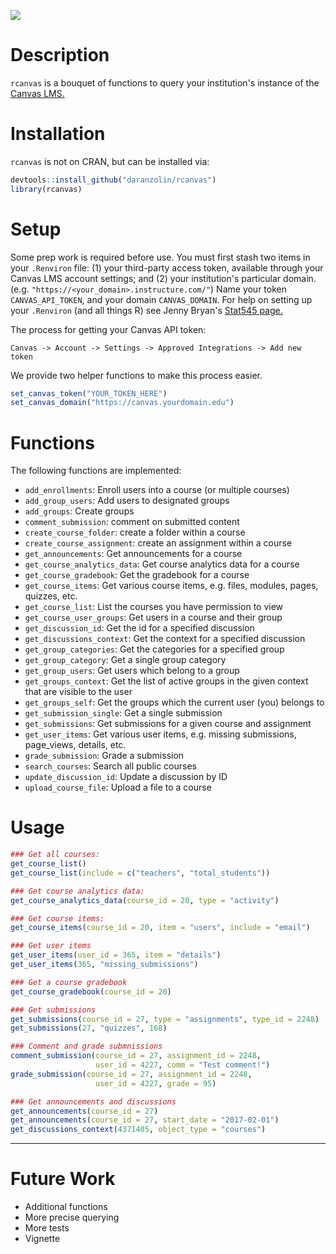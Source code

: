 
<!-- README.md is generated from README.Rmd. Please edit that file -->
![](https://avatars3.githubusercontent.com/u/515326?v=3&s=400)

Description
===========

`rcanvas` is a bouquet of functions to query your institution's instance of the [Canvas LMS.](https://www.canvaslms.com)

Installation
============

`rcanvas` is not on CRAN, but can be installed via:

``` r
devtools::install_github("daranzolin/rcanvas")
library(rcanvas)
```

Setup
=====

Some prep work is required before use. You must first stash two items in your `.Renviron` file: (1) your third-party access token, available through your Canvas LMS account settings; and (2) your institution's particular domain. (e.g. `"https://<your_domain>.instructure.com/"`) Name your token `CANVAS_API_TOKEN`, and your domain `CANVAS_DOMAIN`. For help on setting up your `.Renviron` (and all things R) see Jenny Bryan's [Stat545 page.](http://stat545.com/bit003_api-key-env-var.html)

The process for getting your Canvas API token:

`Canvas -> Account -> Settings -> Approved Integrations -> Add new token`

We provide two helper functions to make this process easier.

``` r
set_canvas_token("YOUR_TOKEN_HERE")
set_canvas_domain("https://canvas.yourdomain.edu")
```

Functions
=========

The following functions are implemented:

-   `add_enrollments`: Enroll users into a course (or multiple courses)
-   `add_group_users`: Add users to designated groups
-   `add_groups`: Create groups
-   `comment_submission`: comment on submitted content
-   `create_course_folder`: create a folder within a course
-   `create_course_assignment`: create an assignment within a course
-   `get_announcements`: Get announcements for a course
-   `get_course_analytics_data`: Get course analytics data for a course
-   `get_course_gradebook`: Get the gradebook for a course
-   `get_course_items`: Get various course items, e.g. files, modules, pages, quizzes, etc.
-   `get_course_list`: List the courses you have permission to view
-   `get_course_user_groups`: Get users in a course and their group
-   `get_discussion_id`: Get the id for a specified discussion
-   `get_discussions_context`: Get the context for a specified discussion
-   `get_group_categories`: Get the categories for a specified group
-   `get_group_category`: Get a single group category
-   `get_group_users`: Get users which belong to a group
-   `get_groups_context`: Get the list of active groups in the given context that are visible to the user
-   `get_groups_self`: Get the groups which the current user (you) belongs to
-   `get_submission_single`: Get a single submission
-   `get_submissions`: Get submissions for a given course and assignment
-   `get_user_items`: Get various user items, e.g. missing submissions, page\_views, details, etc.
-   `grade_submission`: Grade a submission
-   `search_courses`: Search all public courses
-   `update_discussion_id`: Update a discussion by ID
-   `upload_course_file`: Upload a file to a course

Usage
=====

``` r
### Get all courses:
get_course_list()
get_course_list(include = c("teachers", "total_students"))

### Get course analytics data:
get_course_analytics_data(course_id = 20, type = "activity")

### Get course items:
get_course_items(course_id = 20, item = "users", include = "email")

### Get user items
get_user_items(user_id = 365, item = "details")
get_user_items(365, "missing_submissions")

### Get a course gradebook
get_course_gradebook(course_id = 20)

### Get submissions
get_submissions(course_id = 27, type = "assignments", type_id = 2248)
get_submissions(27, "quizzes", 168)

### Comment and grade submnissions
comment_submission(course_id = 27, assignment_id = 2248, 
                   user_id = 4227, comm = "Test comment!")
grade_submission(course_id = 27, assignment_id = 2248, 
                   user_id = 4227, grade = 95)

### Get announcements and discussions
get_announcements(course_id = 27) 
get_announcements(course_id = 27, start_date = "2017-02-01") 
get_discussions_context(4371405, object_type = "courses")
```

------------------------------------------------------------------------

Future Work
===========

-   Additional functions
-   More precise querying
-   More tests
-   Vignette
